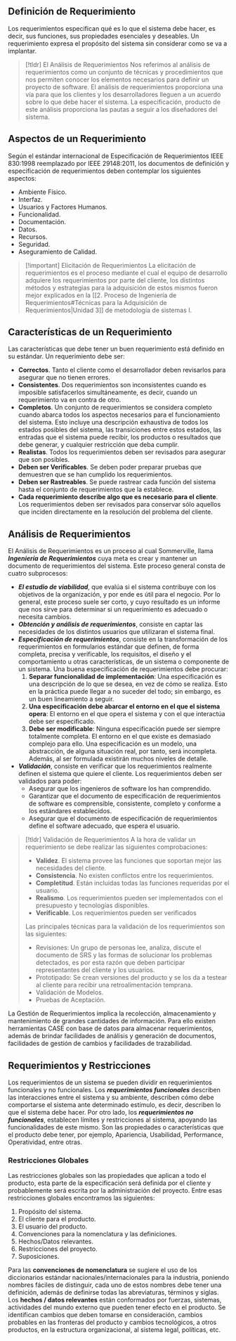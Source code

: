 ## Definición de Requerimiento
Los requerimientos especifican qué es lo que el sistema debe hacer, es decir, sus funciones, sus propiedades esenciales y deseables. Un requerimiento expresa el propósito del sistema sin considerar como se va a implantar.

>[!tldr] El Análisis de Requerimientos
>Nos referimos al análisis de requerimientos como un conjunto de técnicas y procedimientos que nos permiten conocer los elementos necesarios para definir un proyecto de software. El análisis de requerimientos proporciona una vía para que los clientes y los desarrolladores lleguen a un acuerdo sobre lo que debe hacer el sistema. La especificación, producto de este análisis proporciona las pautas a seguir a los diseñadores del sistema.
## Aspectos de un Requerimiento
Según el estándar internacional de Especificación de Requerimientos IEEE 830:1998 reemplazado por IEEE 29148:2011, los documentos de definición y especificación de requerimientos deben contemplar los siguientes aspectos:
- Ambiente Físico.
- Interfaz.
- Usuarios y Factores Humanos.
- Funcionalidad.
- Documentación.
- Datos.
- Recursos.
- Seguridad.
- Aseguramiento de Calidad.

>[!important] Elicitación de Requerimientos
>La elicitación de requerimientos es el proceso mediante el cual el equipo de desarrollo adquiere los requerimientos por parte del cliente, los distintos métodos y estrategias para la adquisición de estos mismos fueron mejor explicados en la [[2. Proceso de Ingeniería de Requerimientos#Técnicas para la Adquisición de Requerimientos|Unidad 3]] de metodología de sistemas I.
## Características de un Requerimiento
Las características que debe tener un buen requerimiento está definido en su estándar. Un requerimiento debe ser:
- **Correctos**. Tanto el cliente como el desarrollador deben revisarlos para asegurar que no tienen errores.
- **Consistentes**. Dos requerimientos son inconsistentes cuando es imposible satisfacerlos simultáneamente, es decir, cuando un requerimiento va en contra de otro.
- **Completos**. Un conjunto de requerimientos se considera completo cuando abarca todos los aspectos necesarios para el funcionamiento del sistema. Esto incluye una descripción exhaustiva de todos los estados posibles del sistema, las transiciones entre estos estados, las entradas que el sistema puede recibir, los productos o resultados que debe generar, y cualquier restricción que deba cumplir.
- **Realistas**. Todos los requerimientos deben ser revisados para asegurar que son posibles.
-  **Deben ser Verificables**. Se deben poder preparar pruebas que demuestren que se han cumplido los requerimientos.
- **Deben ser Rastreables**. Se puede rastrear cada función del sistema hasta el conjunto de requerimientos que la establece.
- **Cada requerimiento describe algo que es necesario para el cliente**. Los requerimientos deben ser revisados para conservar sólo aquellos que inciden directamente en la resolución del problema del cliente.
## Análisis de Requerimientos
El Análisis de Requerimientos es un proceso al cual Sommerville, llama ***Ingeniería de Requerimientos*** cuya meta es crear y mantener un documento de requerimientos del sistema. Este proceso general consta de cuatro subprocesos:
- ***El estudio de viabilidad***, que evalúa si el sistema contribuye con los objetivos de la organización, y por ende es útil para el negocio. Por lo general, este proceso suele ser corto, y cuyo resultado es un informe que nos sirve para determinar si un requerimiento es adecuado o necesita cambios. 
- ***Obtención y análisis de requerimientos***, consiste en captar las necesidades de los distintos usuarios que utilizaran el sistema final.
- ***Especificación de requerimientos***, consiste en la transformación de los requerimientos en formularios estándar que definen, de forma completa, precisa y verificable, los requisitos, el diseño y el comportamiento u otras características, de un sistema o componente de un sistema. Una buena especificación de requerimientos debe procurar:
	1. **Separar funcionalidad de implementación**: Una especificación es una descripción de lo que se desea, en vez de cómo se realiza. Esto en la práctica puede llegar a no suceder del todo; sin embargo, es un buen lineamiento a seguir.
	2. **Una especificación debe abarcar el entorno en el que el sistema opera**: El entorno en el que opera el sistema y con el que interactúa debe ser especificado.
	3. **Debe ser modificable**: Ninguna especificación puede ser siempre totalmente completa. El entorno en el que existe es demasiado complejo para ello. Una especificación es un modelo, una abstracción, de alguna situación real, por tanto, será incompleta. Además, al ser formulada existirán muchos niveles de detalle.
- ***Validación***, consiste en verificar que los requerimientos realmente definen el sistema que quiere el cliente. Los requerimientos deben ser validados para poder:
	- Asegurar que los ingenieros de software los han comprendido.
	- Garantizar que el documento de especificación de requerimientos de software es comprensible, consistente, completo y conforme a los estándares establecidos.
	- Asegurar que el documento de especificación de requerimientos define el software adecuado, que espera el usuario.

>[!tldr] Validación de Requerimientos
>A la hora de validar un requerimiento se debe realizar las siguientes comprobaciones:
>- **Validez**. El sistema provee las funciones que soportan mejor las necesidades del cliente.
>- **Consistencia**. No existen conflictos entre los requerimientos.
>- **Completitud**. Están incluidas todas las funciones requeridas por el usuario.
>- **Realismo**. Los requerimientos pueden ser implementados con el presupuesto y tecnologías disponibles.
>- **Verificable**. Los requerimientos pueden ser verificados
>
>Las principales técnicas para la validación de los requerimientos son las siguientes:
>- Revisiones: Un grupo de personas lee, analiza, discute el documento de SRS y las formas de solucionar los problemas detectados, es por esta razón que deben participar representantes del cliente y los usuarios.
>- Prototipado: Se crean versiones del producto y se los da a testear al cliente para recibir una retroalimentación temprana.
>- Validación de Modelos.
>- Pruebas de Aceptación.

La Gestión de Requerimientos implica la recolección, almacenamiento y mantenimiento de grandes cantidades de información. Para ello existen herramientas CASE con base de datos para almacenar requerimientos, además de brindar facilidades de análisis y generación de documentos, facilidades de gestión de cambios y facilidades de trazabilidad.
## Requerimientos y Restricciones
 Los requerimientos de un sistema se pueden dividir en requerimientos funcionales y no funcionales. Los ***requerimientos funcionales*** describen las interacciones entre el sistema y su ambiente, describen cómo debe comportarse el sistema ante determinado estímulo, es decir, describen lo que el sistema debe hacer. Por otro lado, los ***requerimientos no funcionales***, establecen límites y restricciones al sistema, apoyando las funcionalidades de este mismo. Son las propiedades o características que el producto debe tener, por ejemplo, Apariencia, Usabilidad, Performance, Operatividad, entre otras.
### Restricciones Globales
Las restricciones globales son las propiedades que aplican a todo el producto, esta parte de la especificación será definida por el cliente y probablemente será escrita por la administración del proyecto. Entre esas restricciones globales encontramos las siguientes:
1. Propósito del sistema.
2. El cliente para el producto.
3. El usuario del producto.
4. Convenciones para la nomenclatura y las definiciones.
5. Hechos/Datos relevantes.
6. Restricciones del proyecto.
7. Suposiciones.

Para las **convenciones de nomenclatura** se sugiere el uso de los diccionarios estándar nacionales/internacionales para la industria, poniendo nombres fáciles de distinguir, cada uno de estos nombres debe tener una definición, además de definirse todas las abreviaturas, términos y siglas.
Los **hechos / datos relevantes** están conformados por fuerzas, sistemas, actividades del mundo externo que pueden tener efecto en el producto. Se identifican cambios que deben tomarse en consideración, cambios probables en las fronteras del producto y cambios tecnológicos, a otros productos, en la estructura organizacional, al sistema legal, políticas, etc.
